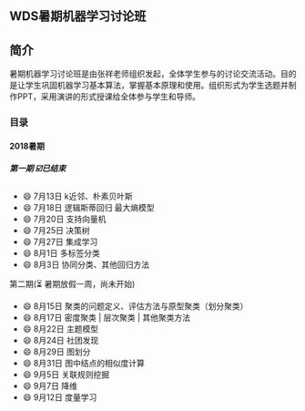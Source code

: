 ## WDS暑期机器学习讨论班

## 简介

暑期机器学习讨论班是由张祥老师组织发起，全体学生参与的讨论交流活动。目的是让学生巩固机器学习基本算法，掌握基本原理和使用。组织形式为学生选题并制作PPT，采用演讲的形式授课给全体参与学生和导师。

### 目录

#### 2018暑期

##### 第一期 :ballot_box_with_check:已结束

* :smile: 7月13日 k近邻、朴素贝叶斯
* :smile: 7月18日 逻辑斯蒂回归 最大熵模型
* :smile: 7月20日 支持向量机
* :smile: 7月25日 决策树
* :smile: 7月27日 集成学习
* :smile: 8月1日 多标签分类
* :smile: 8月3日 协同分类、其他回归方法

第二期(:hourglass_flowing_sand: 暑期放假一周，尚未开始)

- :smile: 8月15日  聚类的问题定义、评估方法与原型聚类（划分聚类）
- :smile: 8月17日  密度聚类 | 层次聚类 | 其他聚类方法 
- :smile: 8月22日  主题模型
- :smile: 8月24日  社团发现
- :smile: 8月29日  图划分
- :smile: 8月31日  图中结点的相似度计算
- :smile: 9月5日    关联规则挖掘
- :smile: 9月7日    降维
- :smile: 9月12日  度量学习

